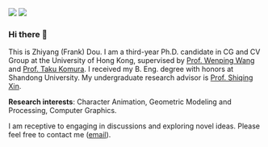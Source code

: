 [![](https://img.shields.io/badge/website-orange?&style=for-the-badge&logo=Google%20chrome&logoColor=white)](https://frank-zy-dou.github.io/index.html)
[![](https://img.shields.io/badge/google%20scholar-%234285F4.svg?&style=for-the-badge&logo=google-scholar&logoColor=white)](https://scholar.google.com/citations?user=SLRYlKsAAAAJ&hl=en)

### Hi there 👋

This is Zhiyang (Frank) Dou.  I am a third-year Ph.D. candidate in CG and CV Group at the University of Hong Kong, supervised by [Prof. Wenping Wang](https://www.cs.hku.hk/people/academic-staff/wenping) and [Prof. Taku Komura](https://www.cs.hku.hk/index.php/people/academic-staff/taku). I received my B. Eng. degree with honors at Shandong University. My undergraduate research advisor is [Prof. Shiqing Xin](http://irc.cs.sdu.edu.cn/~shiqing/index.html).

**Research interests**: Character Animation, Geometric Modeling and Processing, Computer Graphics.

I am receptive to engaging in discussions and exploring novel ideas. Please feel free to contact me ([email](zhiyang0@connect.hku.hk)).



[comment]: <> (**I am looking for PhD to start in Fall 2024. Contact me if you have any leads! 😄**)
